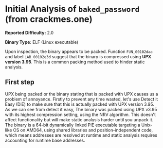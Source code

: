 # Initial Analysis of `baked_password` (from crackmes.one)

**Reported Difficulty:** 2.0

**Binary Type:** ELF (Linux executable)

Upon inspection, the binary appears to be packed. Function `FUN_00102daa` and label `LAB_00102e3d` suggest that the binary is compressed using **UPX version 3.95**. This is a common packing method used to hinder static analysis.

## First step

UPX being packed or the binary stating that is packed with UPX causes us a problem of annoyance.
Firstly to prevent any time wasted, let's use Detect it Easy (DiE) to make sure that this is actually packed with UPX version 3.95.
As we can see from detect it easy, The binary was packed using UPX v3.95 with its highest compression setting, using the NRV algorithm. This doesn't affect functionality but will make static analysis harder until you unpack it.
The binary is a 64-bit dynamically linked PIE executable targeting a Unix-like OS on AMD64, using shared libraries and position-independent code, which means addresses are resolved at runtime and static analysis requires accounting for runtime base addresses.




